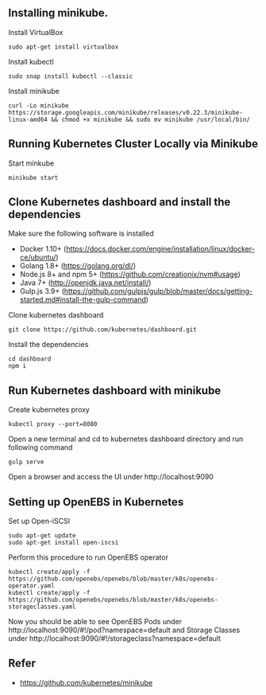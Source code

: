 ## Installing minikube.

Install VirtualBox

```
sudo apt-get install virtualbox
```
Install kubectl 
```
sudo snap install kubectl --classic
```
Install minikube
```
curl -Lo minikube https://storage.googleapis.com/minikube/releases/v0.22.3/minikube-linux-amd64 && chmod +x minikube && sudo mv minikube /usr/local/bin/
```

## Running Kubernetes Cluster Locally via Minikube

Start minkube 
```
minikube start
```

## Clone Kubernetes dashboard and install the dependencies

Make sure the following software is installed

* Docker 1.10+ (https://docs.docker.com/engine/installation/linux/docker-ce/ubuntu/)
* Golang 1.8+ (https://golang.org/dl/)
* Node.js 8+ and npm 5+ (https://github.com/creationix/nvm#usage)
* Java 7+ (http://openjdk.java.net/install/)
* Gulp.js 3.9+ (https://github.com/gulpjs/gulp/blob/master/docs/getting-started.md#install-the-gulp-command)

Clone kubernetes dashboard 
```
git clone https://github.com/kubernetes/dashboard.git
```
Install the dependencies 
```
cd dashboard
npm i
```
## Run Kubernetes dashboard with minikube

Create kubernetes proxy
```
kubectl proxy --port=8080
```
Open a new terminal and cd to kubernetes dashboard directory and run following command
```
gulp serve
```
Open a browser and access the UI under http://localhost:9090

## Setting up OpenEBS in Kubernetes

Set up Open-iSCSI 
```
sudo apt-get update
sudo apt-get install open-iscsi
```
Perform this procedure to run OpenEBS operator 
```
kubectl create/apply -f https://github.com/openebs/openebs/blob/master/k8s/openebs-operator.yaml
kubectl create/apply -f https://github.com/openebs/openebs/blob/master/k8s/openebs-storageclasses.yaml
```
Now you should be able to see OpenEBS Pods under http://localhost:9090/#!/pod?namespace=default
and Storage Classes under http://localhost:9090/#!/storageclass?namespace=default

## Refer
- https://github.com/kubernetes/minikube
